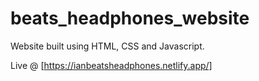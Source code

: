 # beats_headphones_website

Website built using HTML, CSS and Javascript.

Live @   [https://ianbeatsheadphones.netlify.app/]
